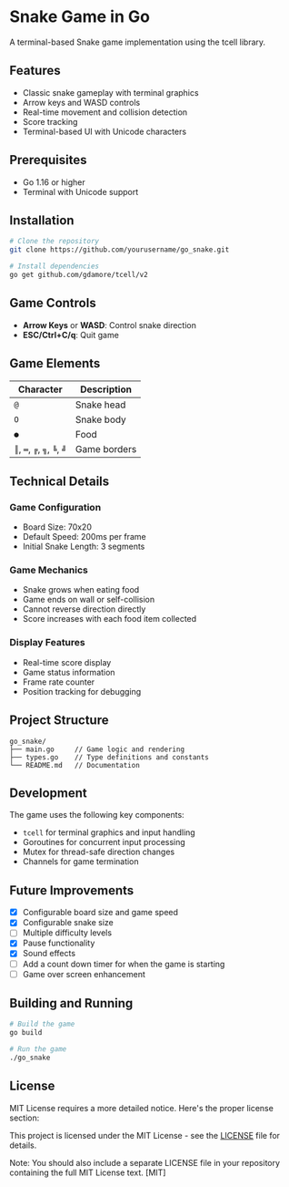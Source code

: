 # Snake Game in Go

A terminal-based Snake game implementation using the tcell library.

## Features

- Classic snake gameplay with terminal graphics
- Arrow keys and WASD controls
- Real-time movement and collision detection
- Score tracking
- Terminal-based UI with Unicode characters

## Prerequisites

- Go 1.16 or higher
- Terminal with Unicode support

## Installation

```bash
# Clone the repository
git clone https://github.com/yourusername/go_snake.git

# Install dependencies
go get github.com/gdamore/tcell/v2
```

## Game Controls

- **Arrow Keys** or **WASD**: Control snake direction
- **ESC/Ctrl+C/q**: Quit game

## Game Elements

| Character | Description |
|-----------|-------------|
| `@` | Snake head |
| `O` | Snake body |
| `●` | Food |
| `║`, `═`, `╔`, `╗`, `╚`, `╝` | Game borders |

## Technical Details

### Game Configuration
- Board Size: 70x20
- Default Speed: 200ms per frame
- Initial Snake Length: 3 segments

### Game Mechanics
- Snake grows when eating food
- Game ends on wall or self-collision
- Cannot reverse direction directly
- Score increases with each food item collected

### Display Features
- Real-time score display
- Game status information
- Frame rate counter
- Position tracking for debugging

## Project Structure

```
go_snake/
├── main.go     // Game logic and rendering
├── types.go    // Type definitions and constants
└── README.md   // Documentation
```

## Development

The game uses the following key components:

- `tcell` for terminal graphics and input handling
- Goroutines for concurrent input processing
- Mutex for thread-safe direction changes
- Channels for game termination

## Future Improvements

- [x] Configurable board size and game speed
- [x] Configurable snake size
- [ ] Multiple difficulty levels
- [x] Pause functionality
- [x] Sound effects
- [ ] Add a count down timer for when the game is starting
- [ ] Game over screen enhancement

## Building and Running

```bash
# Build the game
go build

# Run the game
./go_snake
```

## License
MIT License requires a more detailed notice. Here's the proper license section:

This project is licensed under the MIT License - see the [LICENSE](LICENSE) file for details.

Note: You should also include a separate LICENSE file in your repository containing the full MIT License text.
[MIT]